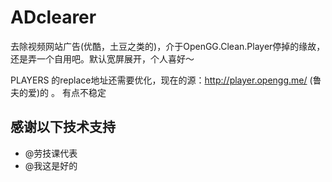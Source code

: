 ADclearer
============

去除视频网站广告(优酷，土豆之类的)，介于OpenGG.Clean.Player停掉的缘故，还是弄一个自用吧。默认宽屏展开，个人喜好～


PLAYERS 的replace地址还需要优化，现在的源：http://player.opengg.me/ (鲁夫的爱)的 。 有点不稳定


感谢以下技术支持
------
 - @劳技课代表 
 - @我这是好的 







